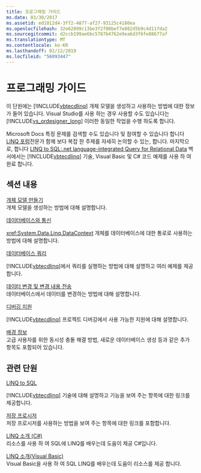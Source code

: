 ```yaml
---
title: 프로그래밍 가이드
ms.date: 03/30/2017
ms.assetid: ed1012d4-3ff2-4877-af27-93125c4180ea
ms.openlocfilehash: 32e62899c13be3f2f08bef7e882d5b9c4d11fda2
ms.sourcegitcommit: d2ccb199ae6bc5787b4762e9ea6d3f6fe88677af
ms.translationtype: MT
ms.contentlocale: ko-KR
ms.lasthandoff: 02/12/2019
ms.locfileid: "56093447"
---
```

# <a name="programming-guide"></a>프로그래밍 가이드
이 단원에는 [!INCLUDE[vbtecdlinq](../../../../../../includes/vbtecdlinq-md.md)] 개체 모델을 생성하고 사용하는 방법에 대한 정보가 들어 있습니다. Visual Studio를 사용 하는 경우 사용할 수도 있습니다는 [!INCLUDE[vs_ordesigner_long](../../../../../../includes/vs-ordesigner-long-md.md)] 이러한 동일한 작업을 수행 하도록 합니다.  
  
 Microsoft Docs 특정 문제를 검색할 수도 있습니다 및 참여할 수 있습니다 합니다 [LINQ 포럼](https://go.microsoft.com/fwlink/?LinkId=76488)전문가 함께 보다 복잡 한 주제를 자세히 논의할 수 있는, 합니다. 마지막으로, 합니다 [LINQ to SQL:.net language-integrated Query for Relational Data](https://go.microsoft.com/fwlink/?LinkId=93205) 백서에서는 [!INCLUDE[vbtecdlinq](../../../../../../includes/vbtecdlinq-md.md)] 기술, Visual Basic 및 C# 코드 예제를 사용 하 여 완료 합니다.  
  
## <a name="in-this-section"></a>섹션 내용  
 [개체 모델 만들기](../../../../../../docs/framework/data/adonet/sql/linq/creating-the-object-model.md)  
 개체 모델을 생성하는 방법에 대해 설명합니다.  
  
 [데이터베이스와 통신](../../../../../../docs/framework/data/adonet/sql/linq/communicating-with-the-database.md)  
 
  <xref:System.Data.Linq.DataContext> 개체를 데이터베이스에 대한 통로로 사용하는 방법에 대해 설명합니다.  
  
 [데이터베이스 쿼리](../../../../../../docs/framework/data/adonet/sql/linq/querying-the-database.md)  
 
  [!INCLUDE[vbtecdlinq](../../../../../../includes/vbtecdlinq-md.md)]에서 쿼리를 실행하는 방법에 대해 설명하고 여러 예제를 제공합니다.  
  
 [데이터 변경 및 변경 내용 전송](../../../../../../docs/framework/data/adonet/sql/linq/making-and-submitting-data-changes.md)  
 데이터베이스에서 데이터를 변경하는 방법에 대해 설명합니다.  
  
 [디버깅 지원](../../../../../../docs/framework/data/adonet/sql/linq/debugging-support.md)  
 
  [!INCLUDE[vbtecdlinq](../../../../../../includes/vbtecdlinq-md.md)] 프로젝트 디버깅에서 사용 가능한 지원에 대해 설명합니다.  
  
 [배경 정보](../../../../../../docs/framework/data/adonet/sql/linq/background-information.md)  
 고급 사용자를 위한 동시성 충돌 해결 방법, 새로운 데이터베이스 생성 등과 같은 추가 항목도 포함되어 있습니다.  
  
## <a name="related-sections"></a>관련 단원  
 [LINQ to SQL](../../../../../../docs/framework/data/adonet/sql/linq/index.md)  
 
  [!INCLUDE[vbtecdlinq](../../../../../../includes/vbtecdlinq-md.md)] 기술에 대해 설명하고 기능을 보여 주는 항목에 대한 링크를 제공합니다.  
  
 [저장 프로시저](../../../../../../docs/framework/data/adonet/sql/linq/stored-procedures.md)  
 저장 프로시저를 사용하는 방법을 보여 주는 항목에 대한 링크를 포함합니다.   
  
 [LINQ 소개 (C#)](../../../../../csharp/programming-guide/concepts/linq/introduction-to-linq.md)  
 리소스를 사용 하 여 SQL에 LINQ를 배우는데 도움이 제공 C#입니다.

 [LINQ 소개(Visual Basic)](../../../../../visual-basic/programming-guide/concepts/linq/introduction-to-linq.md)  
 Visual Basic을 사용 하 여 SQL LINQ를 배우는데 도움이 리소스를 제공 합니다.
